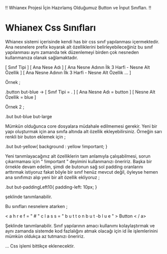 !! Whianex Projesi İçin Hazırlamş Olduğumuz Button ve İnput Sınıfları. !!

Whianex Css Sınıfları
==========

Whianex sistemi içerisinde kendi has bir css sınıf yapılanması içermektedir. Ana nesnelere prefix koyarak alt özelliklerini belirleyebileceğiniz bu sınıf yapılanması aynı zamanda tek düzenlemeyi birden çok nesneden kullanmanıza olanak sağlamaktadır.

[ Sınıf Tipi ] [ Ana Nese Adı ] [ Ana Nesne Adının İlk 3 Harfi - Nesne Alt Özellik ] [ Ana Nesne Adının İlk 3 Harfi - Nesne Alt Özellik ... ]

Örnek ;

.button but-blue -> [ Sınıf Tipi = . ] [ Ana Nesne Adı = button ] [ Nesne Alt Özellik = blue ]

Örnek 2 ;

.but but-blue but-large 

Mümkün olduğunca core dosyalara müdahale edilmemesi gerekir. Yeni bir yapı oluşturmak için ana sınıfa altında alt özellik ekleyebilirsiniz. Örneğin sarı renkli bir buton eklemek için ;

.but but-yellow{
  background : yellow !important;
}

Yeni tanımlayacağınız alt özelliklerin tam anlamıyla çalışabilmesi, sorun çıkarmaması için " !important " deyimini kullanmanızı öneririz. Başka bir örnekle devam edelim, şimdi de butonun sağ sol padding oranlarını arttırmak istiyoruz fakat böyle bir sınıf henüz mevcut değil, öyleyse hemen ana sınıfımızı alıp yeni bir alt özellik ekliyoruz ;

.but but-paddingLeft10{
  padding-left: 10px;
}

şeklinde tanımlanabilir.

Bu sınıfları nesnelere atarken ;

< a    h r e f    =   "   #    "    c l a s s = " b u t t o n   b u t -b l u e " > Button < / a>

Şeklinde tanımlanabilir. Sınıf yapılarının amacı kullanımı kolaylaştırmak ve aynı zamanda sistemde kod fazlalığını atmak olacağı için id ile işlemlerinini mümkün oldukça az tutmanızı öneririz.

... Css işlemi bittikçe eklenecektir.
